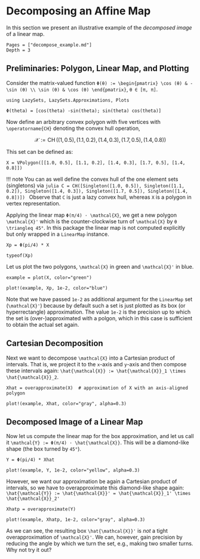 # Decomposing an Affine Map

In this section we present an illustrative example of the *decomposed image*
of a linear map.

```@contents
Pages = ["decompose_example.md"]
Depth = 3
```

## Preliminaries: Polygon, Linear Map, and Plotting

Consider the matrix-valued function
``Φ(θ) := \begin{pmatrix} \cos (θ) & -\sin (θ) \\ \sin (θ) & \cos (θ) \end{pmatrix}``,
``θ ∈ [π, π]``.

```@example deco_label
using LazySets, LazySets.Approximations, Plots

Φ(theta) = [cos(theta) -sin(theta); sin(theta) cos(theta)]
```

Now define an arbitrary convex polygon with five vertices with
``\operatorname{CH}`` denoting the convex hull operation,

```math
\mathcal{X} := \operatorname{CH}\big( (1, 0.5), (1.1, 0.2), (1.4, 0.3), (1.7, 0.5), (1.4, 0.8) \big)
```
This set can be defined as:

```@example deco_label
X = VPolygon([[1.0, 0.5], [1.1, 0.2], [1.4, 0.3], [1.7, 0.5], [1.4, 0.8]])
```

!!! note
    You can as well define the convex hull of the one element sets (singletons)
    via
    ```julia
    C = CH([Singleton([1.0, 0.5]), Singleton([1.1, 0.2]), Singleton([1.4, 0.3]), Singleton([1.7, 0.5]), Singleton([1.4, 0.8])])
    ```
    Observe that `C` is just a lazy convex hull, whereas `X` is a polygon in vertex
    representation.

Applying the linear map ``Φ(π/4) · \mathcal{X}``, we get a new polygon
``\mathcal{X}'`` which is the counter-clockwise turn of
``\mathcal{X}`` by ``θ \triangleq 45°``.
In this package the linear map is not computed explicitly but only wrapped in a
`LinearMap` instance.

```@example deco_label
Xp = Φ(pi/4) * X

typeof(Xp)
```

Let us plot the two polygons, ``\mathcal{X}`` in green and ``\mathcal{X}'`` in
blue.

```@example deco_label
example = plot(X, color="green")

plot!(example, Xp, 1e-2, color="blue")
```

Note that we have passed `1e-2` as additional argument for the `LinearMap` set
(``\mathcal{X}'``) because by default such a set is just plotted as its box
(or hyperrectangle) approximation.
The value `1e-2` is the precision up to which the set is (over-)approximated
with a polgon, which in this case is sufficient to obtain the actual set again.


## Cartesian Decomposition

Next we want to decompose ``\mathcal{X}`` into a Cartesian product of intervals.
That is, we project it to the ``x``-axis and ``y``-axis and then compose these intervals
again: ``\hat{\mathcal{X}} := \hat{\mathcal{X}}_1 \times \hat{\mathcal{X}}_2``.

```@example deco_label
Xhat = overapproximate(X)  # approximation of X with an axis-aligned polygon

plot!(example, Xhat, color="gray", alpha=0.3)
```

## Decomposed Image of a Linear Map

Now let us compute the linear map for the box approximation, and let us call it
``\mathcal{Y} := Φ(π/4) · \hat{\mathcal{X}}``.
This will be a diamond-like shape (the box turned by `45°`).

```@example deco_label
Y = Φ(pi/4) * Xhat

plot!(example, Y, 1e-2, color="yellow", alpha=0.3)
```

However, we want our approximation be again a Cartesian product of intervals, so
we have to overapproximate this diamond-like shape again:
``\hat{\mathcal{Y}} := \hat{\mathcal{X}}' = \hat{\mathcal{X}}_1' \times \hat{\mathcal{X}}_2'``

```@example deco_label
Xhatp = overapproximate(Y)

plot!(example, Xhatp, 1e-2, color="gray", alpha=0.3)
```

As we can see, the resulting box ``\hat{\mathcal{X}}'`` is *not* a tight
overapproximation of ``\mathcal{X}'``.
We can, however, gain precision by reducing the angle by which we turn the set,
e.g., making two smaller turns.
Why not try it out?
